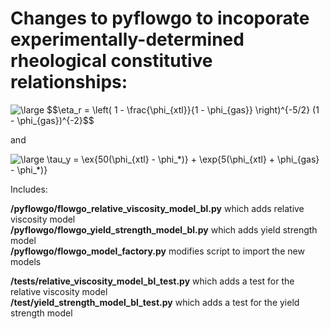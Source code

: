 # Changes to pyflowgo to incoporate experimentally-determined rheological constitutive relationships:

<img src="https://latex.codecogs.com/svg.latex?\large&space;$$\eta_r&space;=&space;\left(&space;1&space;-&space;\frac{\phi_{xtl}}{1&space;-&space;\phi_{gas}}&space;\right)^{-5/2}&space;(1&space;-&space;\phi_{gas})^{-2}$$" title="\large $$\eta_r = \left( 1 - \frac{\phi_{xtl}}{1 - \phi_{gas}} \right)^{-5/2} (1 - \phi_{gas})^{-2}$$" />

and 

<img src="https://latex.codecogs.com/svg.latex?\large&space;\tau_y&space;=&space;\ex{50(\phi_{xtl}&space;-&space;\phi_*)}&space;&plus;&space;\exp{5(\phi_{xtl}&space;&plus;&space;\phi_{gas}&space;-&space;\phi_*)}" title="\large \tau_y = \ex{50(\phi_{xtl} - \phi_*)} + \exp{5(\phi_{xtl} + \phi_{gas} - \phi_*)}" />

Includes:

__/pyflowgo/flowgo_relative_viscosity_model_bl.py__ which adds relative viscosity model\
__/pyflowgo/flowgo_yield_strength_model_bl.py__ which adds yield strength model\
__/pyflowgo/flowgo_model_factory.py__ modifies script to import the new models

__/tests/relative_viscosity_model_bl_test.py__ which adds a test for the relative viscosity model\
__/test/yield_strength_model_bl_test.py__ which adds a test for the yield strength model

